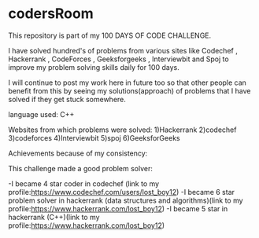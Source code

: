 # codersRoom

This repository is part of my 100 DAYS OF CODE CHALLENGE.

I have solved hundred's of problems from various sites like Codechef , Hackerrank , CodeForces , Geeksforgeeks , Interviewbit and Spoj
to improve my problem solving skills daily for 100 days. 

I will continue to post my work here in future too so that other people can benefit from this by seeing my solutions(approach) of problems 
that I have solved if they get stuck somewhere.

language used:
C++

Websites from which problems were solved:
1)Hackerrank
2)codechef
3)codeforces
4)Interviewbit
5)spoj
6)GeeksforGeeks

Achievements because of my consistency:

This challenge made a good problem solver:

-I became 4 star coder in codechef (link to my profile:https://www.codechef.com/users/lost_boy12)
-I became 6 star problem solver in hackerrank (data structures and algorithms)(link to my profile:https://www.hackerrank.com/lost_boy12)
-I became 5 star in hackerrank (C++)(link to my profile:https://www.hackerrank.com/lost_boy12)
